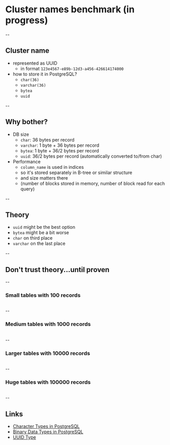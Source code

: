 # Cluster names benchmark (in progress)

--

## Cluster name

* represented as UUID
    - in format `123e4567-e89b-12d3-a456-426614174000`
* how to store it in PostgreSQL?
    - `char(36)`
    - `varchar(36)`
    - `bytea`
    - `uuid`

--

## Why bother?

* DB size
    - `char`: 36 bytes per record
    - `varchar`: 1 byte + 36 bytes per record
    - `bytea`: 1 byte + 36/2 bytes per record
    - `uuid`: 36/2 bytes per record (automatically converted to/from char)
* Performance
    - `column_name` is used in indices
    - so it's stored separately in B-tree or similar structure
    - and size matters there
    - (number of blocks stored in memory, number of block read for each query)

--

## Theory

* `uuid` might be the best option 
* `bytea` might be a bit worse
* `char` on third place
* `varchar` on the last place

--

## Don't trust theory...until proven

--

### Small tables with 100 records

```
```

--

### Medium tables with 1000 records

```
```

--

### Larger tables with 10000 records

```
```

--

### Huge tables with 100000 records

```
```

--

## Links

* [Character Types in PostgreSQL](https://www.postgresql.org/docs/current/datatype-character.html)
* [Binary Data Types in PostgreSQL](https://www.postgresql.org/docs/current/datatype-binary.html)
* [UUID Type](https://www.postgresql.org/docs/current/datatype-uuid.html)

